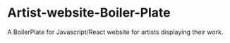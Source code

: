 # Artist-website-Boiler-Plate
A BoilerPlate for Javascript/React website for artists displaying their work.
